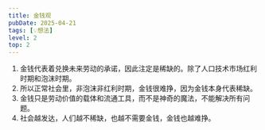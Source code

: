 ```yaml
---
title: 金钱观
pubDate: 2025-04-21
tags: [💡想法]
level: 2
top: 2
---
```


1. 金钱代表着兑换未来劳动的承诺，因此注定是稀缺的。除了人口技术市场红利时期和泡沫时期。
2. 所以正常社会里，非泡沫非红利时期，金钱很难挣，因为金钱本身代表稀缺。
3. 金钱只是劳动价值的载体和流通工具，而不是神奇的魔法，不能解决所有问题。
4. 社会越发达，人们越不稀缺，也越不需要金钱，金钱也越难挣。
